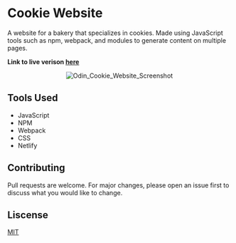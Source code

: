 # Cookie Website
A website for a bakery that specializes in cookies. Made using JavaScript tools such as npm, webpack, and modules to generate content on multiple pages.

**Link to live verison [here](https://cookiepie.netlify.app)**

<p align="center">
<img src="https://user-images.githubusercontent.com/51346343/88241283-ad4dce80-cc57-11ea-918c-bb62b0addd7a.png" alt="Odin_Cookie_Website_Screenshot">
</p>

## Tools Used
- JavaScript
- NPM
- Webpack
- CSS
- Netlify

## Contributing
Pull requests are welcome. For major changes, please open an issue first to discuss what you would like to change.

## Liscense
[MIT](https://opensource.org/licenses/MIT)
